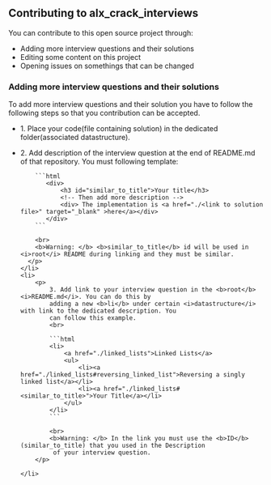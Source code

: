 <h2>Contributing to alx_crack_interviews</h2>

<p>You can contribute to this open source project through:</p>
<ul>
    <li>Adding more interview questions and their solutions</li>
    <li>Editing some content on this project</li>
    <li>Opening issues on somethings that can be changed</li>
</ul>

<h3>Adding more interview questions and their solutions</h3>
<p>
    To add more interview questions and their solution you have to follow the following
    steps so that you contribution can be accepted.
</p>

<ul >
    <li>
        1. Place your code(file containing solution) in the dedicated folder(associated datastructure).
    </li>
    <li>
      <p>
        2. Add description of the interview question at the end of README.md of that repository. You must following template:
        <br>

        ```html
           <div>
               <h3 id="similar_to_title">Your title</h3>
               <!-- Then add more description -->
               <div> The implementation is <a href="./<link to solution file>" target="_blank" >here</a></div>
           </div>
        ```

        <br>
        <b>Warning: </b> <b>similar_to_title</b> id will be used in <i>root</i> README during linking and they must be similar.
      </p>
    </li>
    <li>
        <p>
            3. Add link to your interview question in the <b>root</b> <i>README.md</i>. You can do this by
            adding a new <b>li</b> under certain <i>datastructure</i> with link to the dedicated description. You
            can follow this example.
            <br>

            ```html
            <li>
                <a href="./linked_lists">Linked Lists</a>
                <ul>
                    <li><a href="./linked_lists#reversing_linked_list">Reversing a singly linked list</a></li>
                    <li><a href="./linked_lists#<similar_to_title>">Your Title</a></li>
                </ul>
            </li>
            ```

            <br>
            <b>Warning: </b> In the link you must use the <b>ID</b>(similar_to_title) that you used in the Description
             of your interview question.
        </p>

    </li>

</ul>
